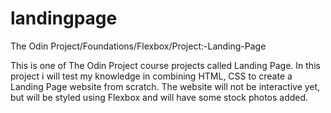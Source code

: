 # landingpage
The Odin Project/Foundations/Flexbox/Project:-Landing-Page

This is one of The Odin Project course projects called Landing Page. In this project i will test my knowledge in combining HTML, CSS to create a Landing Page website from scratch. The website will not be interactive yet, but will be styled using Flexbox and will have some stock photos added.